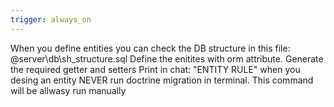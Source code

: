 ```yaml
---
trigger: always_on
---
```


When you define entities you can check the DB structure in this file: @server\db\sh_structure.sql
Define the enitites with orm attribute. Generate the required getter and setters
Print in chat: "ENTITY RULE" when you desing an entity
NEVER run doctrine migration in terminal. This command will be allwasy run manually